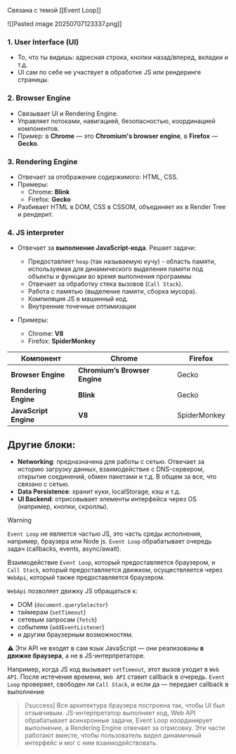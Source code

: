 Связана с темой [[Event Loop]]

![[Pasted image 20250707123337.png]]

### 1. **User Interface (UI)**

- То, что ты видишь: адресная строка, кнопки назад/вперед, вкладки и т.д.
- UI сам по себе не участвует в обработке JS или рендеринге страницы.


### 2. **Browser Engine**

- Связывает UI и Rendering Engine.
- Управляет потоками, навигацией, безопасностью, координацией компонентов.
- Пример: в **Chrome** — это **Chromium's browser engine**, в **Firefox** — **Gecko**.


### 3. **Rendering Engine**

- Отвечает за отображение содержимого: HTML, CSS.
- Примеры:
    - Chrome: **Blink**
    - Firefox: **Gecko**
- Разбивает HTML в DOM, CSS в CSSOM, объединяет их в Render Tree и рендерит.


### 4. **JS interpreter**

- Отвечает за **выполнение JavaScript-кода**.  Решает задачи:
	- Предоставляет `heap` (так называемую кучу) - область памяти, используемая для динамического выделения памяти под объекты и функции во время выполнения программы
	- Отвечает за обработку стека вызовов (`Call Stack`).
	- Работа с памятью (выделение памяти, сборка мусора).
	- Компиляция JS в машинный код.
	- Внутренние точечные оптимизации
	
- Примеры:
    - Chrome: **V8**
    - Firefox: **SpiderMonkey**

| Компонент             | Chrome                        | Firefox      |
| --------------------- | ----------------------------- | ------------ |
| **Browser Engine**    | **Chromium’s Browser Engine** | Gecko        |
| **Rendering Engine**  | **Blink**                     | Gecko        |
| **JavaScript Engine** | **V8**                        | SpiderMonkey |

## Другие  блоки:

- **Networking**: предназначена для работы с сетью. Отвечает за историю загрузку данных,  взаимодействие с DNS-сервером, открытие соединений, обмен пакетами и т.д.  В общем за все, что связано с сетью. 
- **Data Persistence**: хранит куки, localStorage, кэш и т.д. 
- **UI Backend**: отрисовывает элементы интерфейса через OS (например, кнопки, скроллы).


>[!warning] 
>`Event Loop` не является частью JS, это часть среды исполнения, например, браузера или Node js. `Event Loop` обрабатывает очередь задач (callbacks, events, async/await).

Взаимодействие `Event Loop`, который предоставляется браузером, и `Call Stack`, который  предоставляется движком, осуществляется через `WebApi`, который также предоставляется браузером.

 `WebApi` позволяет движку JS обращаться к:
 
- DOM (`document.querySelector`)
- таймерам (`setTimeout`)
- сетевым запросам (`fetch`)
- событиям (`addEventListener`)
- и другим браузерным возможностям.

⚠️ Эти API не входят в сам язык JavaScript — они реализованы **в движке браузера**, а не в JS-интерпретаторе.

Например, когда JS код вызывает `setTimeout`, этот вызов уходит в `Web API`. После истечения времени, `Web API` ставит callback в очередь. `Event Loop` проверяет, свободен ли `Call Stack`, и если да — передает callback в выполнение


> [!success] 
> Вся архитектура браузера построена так, чтобы UI был отзывчивым. JS-интерпретатор выполняет код, Web API обрабатывает асинхронные задачи, Event Loop координирует выполнение, а Rendering Engine отвечает за отрисовку. Эти части работают вместе, чтобы пользователь видел динамичный интерфейс и мог с ним взаимодействовать.

